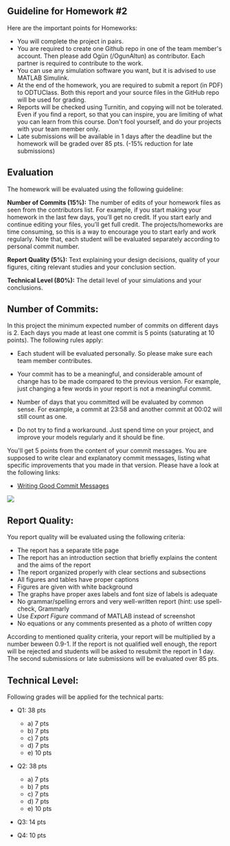 ﻿
## Guideline for Homework #2

Here are the important points for Homeworks: 

- You will complete the project in pairs.
- You are required to create one Github repo in one of the team member's account. Then please add Ogün (/OgunAltun) as contributor. Each partner is required to contribute to the work.
- You can use any simulation software you want, but it is advised to use MATLAB Simulink.
- At the end of the homework, you are required to submit a report (in PDF) to ODTUClass. Both this report and your source files in the GitHub repo will be used for grading.
- Reports will be checked using Turnitin, and copying will not be tolerated. Even if you find a report, so that you can inspire, you are limiting of what you can learn from this course. Don't fool yourself, and do your projects with your team member only.
- Late submissions will be available in 1 days after the deadline but the homework will be graded over 85 pts. (-15% reduction for late submissions)

## Evaluation

The homework will be evaluated using the following guideline:

**Number of Commits (15%):** The number of edits of your homework files as seen from the contributors list. For example, if you start making your homework in the last few days, you’ll get no credit. If you start early and continue editing your files, you’ll get full credit. The projects/homeworks are time consuming, so this is a way to encourage you to start early and work regularly. Note that, each student will be evaluated separately according to personal commit number.

**Report Quality (5%):** Text explaining your design decisions, quality of your figures, citing relevant studies and your conclusion section.

**Technical Level (80%):** The detail level of your simulations and your conclusions.

## Number of Commits:

In this project the minimum expected number of commits on different days is 2. Each days you made at least one commit is 5 points (saturating at 10 points).  The following rules apply:

- Each student will be evaluated personally. So please make sure each team member contributes.

- Your commit has to be a meaningful, and considerable amount of change has to be made compared to the previous version. For example, just changing a few words in your report is not a meaningful commit.

- Number of days that you committed will be evaluated by common sense. For example, a commit at 23:58 and another commit at 00:02 will still count as one.

- Do not try to find a workaround. Just spend time on your project, and improve your models regularly and it should be fine.

You'll get 5 points from the content of your commit messages. You are supposed to write clear and explanatory commit messages, listing what  specific improvements that you made in that version. Please have a look at the following links:

- [Writing Good Commit Messages](https://vip.wordpress.com/documentation/commit-messages/)

![](https://imgs.xkcd.com/comics/git_commit.png)

## Report Quality:

You report quality will be evaluated using the following criteria:

- The report has a separate title page
- The report has an introduction section that briefly explains the content and the aims of the report
- The report organized properly with clear sections and subsections
- All figures and tables have proper captions
- Figures are given with white background
- The graphs have proper axes labels and font size of labels is adequate
- No grammar/spelling errors and very well-written report (hint: use spell-check, Grammarly
- Use *Export Figure* command of MATLAB instead of screenshot
- No equations or any comments presented as a photo of written copy

According to mentioned quality criteria, your report will be multiplied by a number beween 0.9-1. If the report is not qualified well enough, the report will be rejected and students will be asked to resubmit the report in 1 day. The second submissions or late submissions will be evaluated over 85 pts.

## Technical Level:

Following grades will be applied for the technical parts:

- Q1: 38 pts
	- a) 7 pts
	- b) 7 pts
	- c) 7 pts
	- d) 7 pts
	- e) 10 pts

- Q2: 38 pts
	- a) 7 pts
	- b) 7 pts
	- c) 7 pts
	- d) 7 pts
	- e) 10 pts

- Q3: 14 pts

- Q4: 10 pts